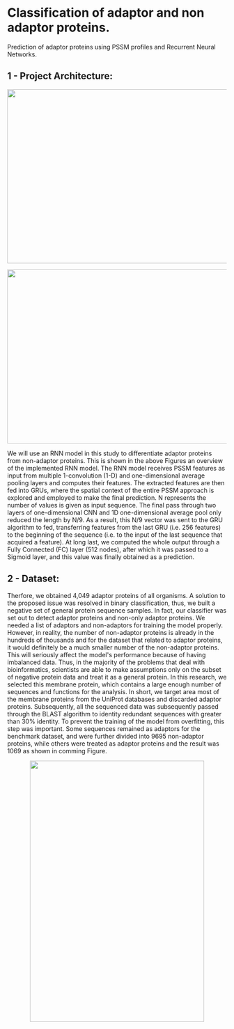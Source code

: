 # Classification of adaptor and non adaptor proteins.

Prediction of adaptor proteins using PSSM profiles and Recurrent Neural Networks.

## 1 - Project Architecture:

<p href="url"  align="center" ><img src="https://github.com/AhmedSamirScience/Prediction-of-adaptor-proteins-using-PSSM-profiles-and-Recurrent-Neural-Networks.-/blob/main/project_architecture.png" height="400" width="900" ></p>
<p href="url"  align="center" ><img src="https://github.com/AhmedSamirScience/Prediction-of-adaptor-proteins-using-PSSM-profiles-and-Recurrent-Neural-Networks.-/blob/main/rnn_model_architecture.png" height="400" width="600" ></p>

We will use an RNN model in this study to differentiate adaptor proteins from non-adaptor proteins. This is shown in the above Figures an overview of the implemented RNN model. The RNN model receives PSSM features as input from multiple 1-convolution (1-D) and one-dimensional average pooling layers and computes their features. The extracted features are then fed into GRUs, where the spatial context of the entire PSSM approach is explored and employed to make the final prediction. N represents the number of values is given as input sequence. The final pass through two layers of one-dimensional CNN and 1D one-dimensional average pool only reduced the length by N/9. As a result, this N/9 vector was sent to the GRU algorithm to fed, transferring features from the last GRU (i.e. 256 features) to the beginning of the sequence (i.e. to the input of the last sequence that acquired a feature). At long last, we computed the whole output through a Fully Connected (FC) layer (512 nodes), after which it was passed to a Sigmoid layer, and this value was finally obtained as a prediction. 

## 2 - Dataset:

Therfore, we obtained 4,049 adaptor proteins of all organisms. A solution to the proposed issue was resolved in binary classification, thus, we built a negative set of general protein sequence samples. In fact, our classifier was set out to detect adaptor proteins and non-only adaptor proteins. We needed a list of adaptors and non-adaptors for training the model properly. However, in reality, the number of non-adaptor proteins is already in the hundreds of thousands and for the dataset that related to adaptor proteins, it would definitely be a much smaller number of the non-adaptor proteins. This will seriously affect the model's performance because of having imbalanced data. Thus, in the majority of the problems that deal with bioinformatics, scientists are able to make assumptions only on the subset of negative protein data and treat it as a general protein. In this research, we selected this membrane protein, which contains a large enough number of sequences and functions for the analysis. In short, we target area most of the membrane proteins from the UniProt databases and discarded adaptor proteins. Subsequently, all the sequenced data was subsequently passed through the BLAST algorithm to identity redundant sequences with greater than 30% identity. To prevent the training of the model from overfitting, this step was important. Some sequences remained as adaptors for the benchmark dataset, and were further divided into 9695 non-adaptor proteins, while others were treated as adaptor proteins and the result was 1069 as shown in comming Figure.

<p href="url"  align="center" ><img src="https://github.com/AhmedSamirScience/Prediction-of-adaptor-proteins-using-PSSM-profiles-and-Recurrent-Neural-Networks.-/blob/main/DataCollectionDiagram.png" height="600" width="400" ></p>


 












